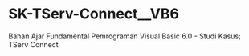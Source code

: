 # SK-TServ-Connect__VB6
Bahan Ajar Fundamental Pemrograman Visual Basic 6.0 - Studi Kasus; TServ Connect
